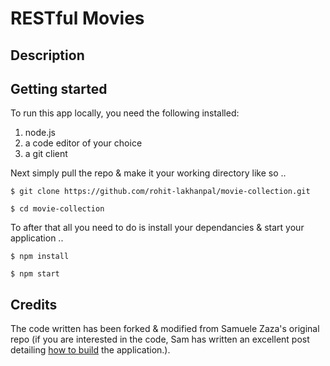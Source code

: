 # RESTful Movies 

## Description

## Getting started
To run this app locally, you need the following installed:
1. node.js
1. a code editor of your choice
1. a git client

Next simply pull the repo & make it your working directory like so ..
```nodejs
$ git clone https://github.com/rohit-lakhanpal/movie-collection.git

$ cd movie-collection
```

To after that all you need to do is install your dependancies & start your application ..
```nodejs
$ npm install

$ npm start
```



## Credits
The code written has been forked & modified from Samuele Zaza's original repo (if you are interested in the code, Sam has written an excellent post detailing [how to build](https://scotch.io/tutorials/speed-up-your-restful-api-development-in-node-js-with-swagger) the application.).
